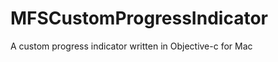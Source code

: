 MFSCustomProgressIndicator
==========================

A custom progress indicator written in Objective-c for Mac
